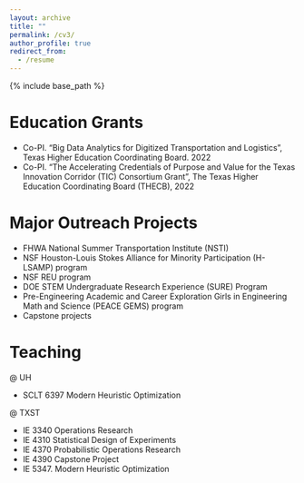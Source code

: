 ```yaml
---
layout: archive
title: ""
permalink: /cv3/
author_profile: true
redirect_from:
  - /resume
---
```


{% include base_path %}
  
Education Grants
======
* Co-PI. “Big Data Analytics for Digitized Transportation and Logistics”, Texas Higher Education Coordinating Board. 2022
* Co-PI. “The Accelerating Credentials of Purpose and Value for the Texas Innovation Corridor (TIC) Consortium Grant”, The Texas Higher Education Coordinating Board (THECB), 2022
  
Major Outreach Projects
======
* FHWA National Summer Transportation Institute (NSTI)
* NSF Houston-Louis Stokes Alliance for Minority Participation (H-LSAMP) program
* NSF REU program
* DOE STEM Undergraduate Research Experience (SURE) Program
* Pre-Engineering Academic and Career Exploration Girls in Engineering Math and Science (PEACE GEMS) program
* Capstone projects 

Teaching
======
@ UH
* SCLT 6397 Modern Heuristic Optimization
  
@ TXST
* IE 3340 Operations Research
* IE 4310 Statistical Design of Experiments
* IE 4370 Probabilistic Operations Research
* IE 4390 Capstone Project
* IE 5347. Modern Heuristic Optimization
